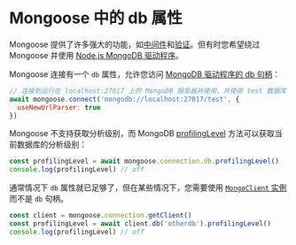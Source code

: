 # Mongoose 中的 db 属性

Mongoose 提供了许多强大的功能，如[中间件](https://mongoosejs.com/docs/middleware.html)和[验证](https://mongoosejs.com/docs/validation.html)。但有时您希望绕过 Mongoose 并使用 [Node.js MongoDB 驱动程序](https://www.npmjs.com/package/mongodb)。

Mongoose 连接有一个 `db` 属性，允许您访问 [MongoDB 驱动程序的 db 句柄](http://mongodb.github.io/node-mongodb-native/3.6/api/Db.html)：

```js
// 连接到运行在 localhost:27017 上的 MongoDB 服务器并使用，并使用 test 数据库
await mongoose.connect('mongodb://localhost:27017/test', {
  useNewUrlParser: true
})
```

Mongoose 不支持获取分析级别，而 MongoDB [profilingLevel](https://mongodb.github.io/node-mongodb-native/4.9/modules.html#ProfilingLevel) 方法可以获取当前数据库的分析级别：

```js
const profilingLevel = await mongoose.connection.db.profilingLevel()
console.log(profilingLevel) // off
```

通常情况下 `db` 属性就已足够了，但在某些情况下，您需要使用 [`MongoClient` 实例](https://mongodb.github.io/node-mongodb-native/4.9/classes/MongoClient.html)而不是 `db` 句柄。

```js
const client = mongoose.connection.getClient()
const profilingLevel = await client.db('otherdb').profilingLevel()
console.log(profilingLevel) // off
```
